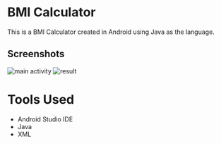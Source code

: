 
# BMI Calculator

This is a BMI Calculator created in Android using Java as the language.



## Screenshots

![main activity](https://github.com/user-attachments/assets/75bd1aeb-0b1b-4c25-b9d6-c28ad18e3c59)
![result](https://github.com/user-attachments/assets/0ac00f15-f3c0-4a47-be1d-34902045678e)


# Tools Used
 - Android Studio IDE
 - Java 
 - XML

